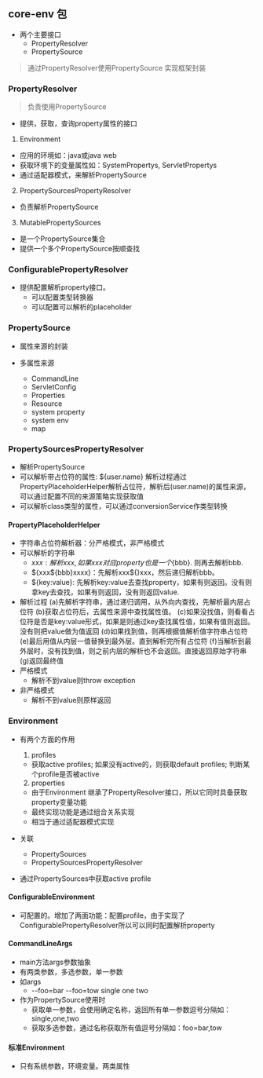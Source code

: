 ## core-env 包

 * 两个主要接口 
   + PropertyResolver
   + PropertySource
> 通过PropertyResolver使用PropertySource
> 实现框架封装

### PropertyResolver
 > 负责使用PropertySource
 * 提供，获取，查询property属性的接口
 
 1. Environment
  * 应用的环境如：java或java web
  * 获取环境下的变量属性如：SystemPropertys, ServletPropertys
  * 通过适配器模式，来解析PropertySource  
  
 2. PropertySourcesPropertyResolver
  * 负责解析PropertySource

 3. MutablePropertySources
  * 是一个PropertySource集合
  * 提供一个多个PropertySource按顺查找
 
### ConfigurablePropertyResolver
 * 提供配置解析property接口。
   + 可以配置类型转换器
   + 可以配置可以解析的placeholder 
 
### PropertySource<source>
 * 属性来源的封装
 
 * 多属性来源
   + CommandLine
   + ServletConfig
   + Properties
   + Resource
   + system property
   + system env
   + map
   
### PropertySourcesPropertyResolver
 * 解析PropertySource
 * 可以解析带占位符的属性: ${user.name}
 解析过程通过PropertyPlaceholderHelper解析占位符，解析后(user.name)的属性来源，可以通过配置不同的来源策略实现获取值
 * 可以解析class类型的属性，可以通过conversionService作类型转换

#### PropertyPlaceholderHelper
 * 字符串占位符解析器：分严格模式，非严格模式
 * 可以解析的字符串 
   + ${xxx}: 解析xxx, 如果xxx对应property也是一个${bbb}. 则再去解析bbb.
   + ${xxx${bbb}xxxx}：先解析xxx${}xxx，然后递归解析bbb。
   + ${key:value}: 先解析key:value去查找property，如果有则返回。没有则拿key去查找，如果有则返回，没有则返回value.
 * 解析过程
   (a)先解析字符串，通过递归调用，从外向内查找，先解析最内层占位符
   (b)获取占位符后，去属性来源中查找属性值。
   (c)如果没找值，则看看占位符是否是key:value形式，如果是则通过key查找属性值，如果有值则返回。没有则把value做为值返回
   (d)如果找到值，则再根据值解析值字符串占位符
   (e)最后用值从内层一值替换到最外层。直到解析完所有占位符
   (f)当解析到最外层时，没有找到值，则之前内层的解析也不会返回。直接返回原始字符串
   (g)返回最终值
 * 严格模式
   + 解析不到value则throw exception
 * 非严格模式
   + 解析不到value则原样返回

### Environment
 * 有两个方面的作用
   1. profiles 
     + 获取active profiles; 如果没有active的，则获取default profiles; 判断某个profile是否被active
   2. properties
     + 由于Environment 继承了PropertyResolver接口，所以它同时具备获取property变量功能
     + 最终实现功能是通过组合关系实现
     + 相当于通过适配器模式实现
   
 * 关联
   + PropertySources
   + PropertySourcesPropertyResolver
   
 * 通过PropertySources中获取active profile
 
#### ConfigurableEnvironment
 * 可配置的。增加了两面功能：配置profile，由于实现了ConfigurablePropertyResolver所以可以同时配置解析property
 
 
#### CommandLineArgs
 * main方法args参数抽象
 * 有两类参数，多选参数，单一参数
 * 如args
   + --foo=bar --foo=tow  single one two 
 * 作为PropertySource使用时
   + 获取单一参数，会使用确定名称，返回所有单一参数逗号分隔如：single,one,two
   + 获取多选参数，通过名称获取所有值逗号分隔如：foo=bar,tow
   
#### 标准Environment
 * 只有系统参数，环境变量。两类属性